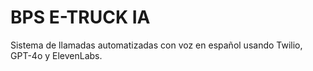 # BPS E-TRUCK IA
Sistema de llamadas automatizadas con voz en español usando Twilio, GPT-4o y ElevenLabs.